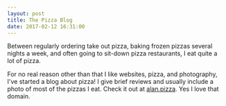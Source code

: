 ```yaml
---
layout: post
title: The Pizza Blog
date: 2017-02-12 16:31:00
---
```


Between regularly ordering take out pizza, baking frozen pizzas several nights a week, and often going to sit-down pizza restaurants, I eat quite a lot of pizza.

For no real reason other than that I like websites, pizza, and photography, I've started a blog about pizza! I give brief reviews and usually include a photo of most of the pizzas I eat. Check it out at [alan.pizza](https://alan.pizza/). Yes I love that domain.
